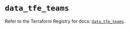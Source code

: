 # `data_tfe_teams`

Refer to the Terraform Registry for docs: [`data_tfe_teams`](https://registry.terraform.io/providers/hashicorp/tfe/0.68.1/docs/data-sources/teams).
